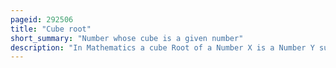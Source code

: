 ```yaml
---
pageid: 292506
title: "Cube root"
short_summary: "Number whose cube is a given number"
description: "In Mathematics a cube Root of a Number X is a Number Y such that y3 X. All nonzero real Numbers have exactly one real Cube Root and a Pair of complex Conjugate Cube Roots and all Nonzero complex Numbers have three distinct complex Cube Roots. For Example, the real Cube Root of 8, denoted, is 2, because 23 = 8, while the other cube Roots of 8 are and."
---
```

